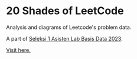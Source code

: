 # 20 Shades of LeetCode

Analysis and diagrams of Leetcode's problem data.

A part of [Seleksi 1 Asisten Lab Basis Data 2023](https://github.com/Fatih20/Seleksi-2023-Tugas-1/tree/main).

[Visit here.](https://leet-code-insight.vercel.app/)
